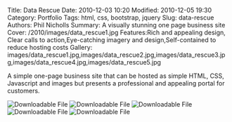 Title: Data Rescue
Date: 2010-12-03 10:20
Modified: 2010-12-05 19:30
Category: Portfolio
Tags: html, css, bootstrap, jquery
Slug: data-rescue
Authors: Phil Nicholls
Summary: A visually stunning one page business site
Cover: /2010/images/data_rescue1.jpg
Features:Rich and appealing design, Clear calls to action,Eye-catching imagery and design,Self-contained to reduce hosting costs 
Gallery: images/data_rescue1.jpg,images/data_rescue2.jpg,images/data_rescue3.jpg,images/data_rescue4.jpg,images/data_rescue5.jpg

A simple one-page business site that can be hosted as simple HTML, CSS, Javascript and images but presents a professional and appealing portal for customers.

![Downloadable File]({attach}images/data_rescue1.jpg)
![Downloadable File]({attach}images/data_rescue2.jpg)
![Downloadable File]({attach}images/data_rescue3.jpg)
![Downloadable File]({attach}images/data_rescue4.jpg)
![Downloadable File]({attach}images/data_rescue5.jpg)

